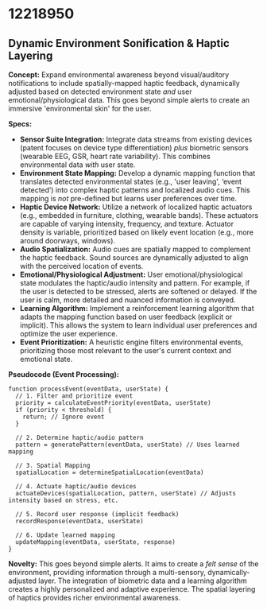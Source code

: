# 12218950

## Dynamic Environment Sonification & Haptic Layering

**Concept:** Expand environmental awareness beyond visual/auditory notifications to include spatially-mapped haptic feedback, dynamically adjusted based on detected environment state *and* user emotional/physiological data. This goes beyond simple alerts to create an immersive 'environmental skin' for the user.

**Specs:**

*   **Sensor Suite Integration:** Integrate data streams from existing devices (patent focuses on device type differentiation) *plus* biometric sensors (wearable EEG, GSR, heart rate variability). This combines environmental data *with* user state.
*   **Environment State Mapping:** Develop a dynamic mapping function that translates detected environmental states (e.g., 'user leaving', ‘event detected’) into complex haptic patterns and localized audio cues. This mapping is *not* pre-defined but learns user preferences over time.
*   **Haptic Device Network:** Utilize a network of localized haptic actuators (e.g., embedded in furniture, clothing, wearable bands).  These actuators are capable of varying intensity, frequency, and texture.  Actuator density is variable, prioritized based on likely event location (e.g., more around doorways, windows).
*   **Audio Spatialization:** Audio cues are spatially mapped to complement the haptic feedback.  Sound sources are dynamically adjusted to align with the perceived location of events.
*   **Emotional/Physiological Adjustment:**  User emotional/physiological state modulates the haptic/audio intensity and pattern.  For example, if the user is detected to be stressed, alerts are softened or delayed. If the user is calm, more detailed and nuanced information is conveyed.
*   **Learning Algorithm:** Implement a reinforcement learning algorithm that adapts the mapping function based on user feedback (explicit or implicit). This allows the system to learn individual user preferences and optimize the user experience.
*   **Event Prioritization:** A heuristic engine filters environmental events, prioritizing those most relevant to the user's current context and emotional state.

**Pseudocode (Event Processing):**

```
function processEvent(eventData, userState) {
  // 1. Filter and prioritize event
  priority = calculateEventPriority(eventData, userState)
  if (priority < threshold) {
    return; // Ignore event
  }

  // 2. Determine haptic/audio pattern
  pattern = generatePattern(eventData, userState) // Uses learned mapping

  // 3. Spatial Mapping
  spatialLocation = determineSpatialLocation(eventData)

  // 4. Actuate haptic/audio devices
  actuateDevices(spatialLocation, pattern, userState) // Adjusts intensity based on stress, etc.

  // 5. Record user response (implicit feedback)
  recordResponse(eventData, userState)

  // 6. Update learned mapping
  updateMapping(eventData, userState, response)
}
```

**Novelty:**  This goes beyond simple alerts. It aims to create a *felt sense* of the environment, providing information through a multi-sensory, dynamically-adjusted layer. The integration of biometric data and a learning algorithm creates a highly personalized and adaptive experience. The spatial layering of haptics provides richer environmental awareness.